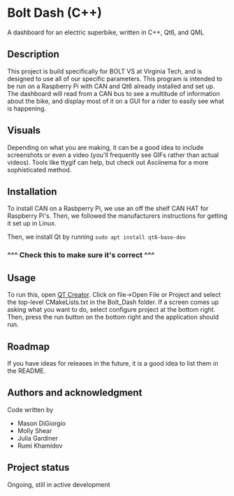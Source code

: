 # Bolt Dash (C++)

A dashboard for an electric superbike, written in C++, Qt6, and QML

## Description

This project is build specifically for BOLT VS at Virginia Tech, and is
designed to use all of our specific parameters. This program is intended to be run on a Raspberry Pi with CAN and Qt6 already installed and set up. The dashboard will read from a CAN bus to see a multitude of information about the bike, and display most of it on a GUI for a rider to easily see what is happening.

## Visuals

Depending on what you are making, it can be a good idea to include screenshots or even a video (you'll frequently see GIFs rather than actual videos). Tools like ttygif can help, but check out Asciinema for a more sophisticated method.

## Installation

To install CAN on a Rasbperry Pi, we use an off the shelf CAN HAT for Raspberry Pi's. Then, we followed the manufacturers instructions for getting it set up in Linux.

Then, we install Qt by running `sudo apt install qt6-base-dev`

### ^^^ Check this to make sure it's correct ^^^

## Usage

To run this, open [QT Creator](https://www.qt.io/download-qt-installer-oss?utm_referrer=https%3A%2F%2Fwww.qt.io%2F). Click on file->Open File or Project and select the top-level CMakeLists.txt in the Bolt_Dash folder. If a screen comes up asking what you want to do, select configure project at the bottom right. Then, press the run button on the bottom right and the application should run.

## Roadmap

If you have ideas for releases in the future, it is a good idea to list them in the README.

## Authors and acknowledgment

Code written by

-   Mason DiGiorgio
-   Molly Shear
-   Julia Gardiner
-   Rumi Khamidov

## Project status

Ongoing, still in active development
